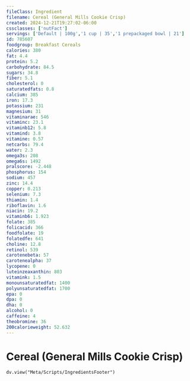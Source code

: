 ```yaml
---
fileClass: Ingredient
filename: Cereal (General Mills Cookie Crisp)
created: 2024-12-21T19:27:02-06:00
cssclasses: ['nutFact']
servings: ['Default | 100g','1 cup | 35','1 prepackaged bowl | 21']
id: 785607
foodgroup: Breakfast Cereals
calories: 380
fat: 4.4
protein: 5.2
carbohydrate: 84.5
sugars: 34.8
fiber: 5.1
cholesterol: 0
saturatedfats: 0.8
calcium: 385
iron: 17.3
potassium: 231
magnesium: 31
vitaminarae: 546
vitaminc: 23.1
vitaminb12: 5.8
vitamind: 3.8
vitamine: 0.57
netcarbs: 79.4
water: 2.3
omega3s: 208
omega6s: 1492
pralscore: -2.448
phosphorus: 154
sodium: 457
zinc: 14.4
copper: 0.213
selenium: 7.3
thiamin: 1.4
riboflavin: 1.6
niacin: 19.2
vitaminb6: 1.923
folate: 385
folicacid: 366
foodfolate: 19
folatedfe: 641
choline: 12.8
retinol: 539
carotenebeta: 57
carotenealpha: 37
lycopene: 0
luteinzeaxanthin: 803
vitamink: 1.5
monounsaturatedfat: 1400
polyunsaturatedfat: 1700
epa: 0
dpa: 0
dha: 0
alcohol: 0
caffeine: 4
theobromine: 36
200calorieweight: 52.632
---
```


# Cereal (General Mills Cookie Crisp)

```dataviewjs
dv.view("Meta/Scripts/IngredientsFooter")
```